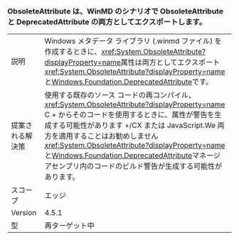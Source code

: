 ### <a name="obsoleteattribute-exports-as-both-obsoleteattribute-and-deprecatedattribute-in-winmd-scenarios"></a>ObsoleteAttribute は、WinMD のシナリオで ObsoleteAttribute と DeprecatedAttribute の両方としてエクスポートします。

|   |   |
|---|---|
|説明|Windows メタデータ ライブラリ (.winmd ファイル) を作成するときに、<xref:System.ObsoleteAttribute?displayProperty=name>属性は両方としてエクスポート<xref:System.ObsoleteAttribute?displayProperty=name>と[Windows.Foundation.DeprecatedAttribute](https://docs.microsoft.com/uwp/api/windows.foundation.metadata.deprecatedattribute)です。|
|提案される解決策|使用する既存のソース コードの再コンパイル、 <xref:System.ObsoleteAttribute?displayProperty=name> C + からそのコードを使用するときに、属性が警告を生成する可能性があります +/CX または JavaScript.We 両方を適用することはお勧めしません<xref:System.ObsoleteAttribute?displayProperty=name>と[Windows.Foundation.DeprecatedAttribute](https://docs.microsoft.com/uwp/api/windows.foundation.metadata.deprecatedattribute)マネージ アセンブリ内のコードのビルド警告が生成する可能性があります。|
|スコープ|エッジ|
|Version|4.5.1|
|型|再ターゲット中|

